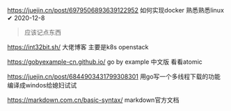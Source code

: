 https://juejin.cn/post/6979506893639122952 如何实现docker 熟悉熟悉linux  ✔ 2020-12-8  
> 应该记点东西

https://int32bit.sh/  大佬博客  主要是k8s openstack



https://gobyexample-cn.github.io/  go by example 中文版 看看atomic



https://juejin.cn/post/6844903431799308301  用go写一个多线程下载的功能 编译成windos给媳妇试试



https://markdown.com.cn/basic-syntax/ markdown官方文档